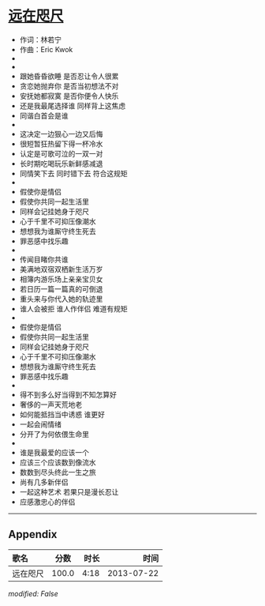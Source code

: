 # [远在咫尺](https://music.163.com/song?id=27483206)

* 作词：林若宁
* 作曲：Eric Kwok
*
*
* 跟她昏昏欲睡 是否忍让令人很累
* 贪恋她抛弃你 是否当初想法不对
* 安抚她都寂寞 是否你便令人快乐
* 还是我最尾选择谁 同样背上这焦虑
* 同谐白首会是谁
* 
* 这决定一边狠心一边又后悔
* 很短暂狂热留下得一杯冷水
* 认定是可歌可泣的一双一对
* 长时期吃喝玩乐新鲜感减退
* 同情笑下去 同时错下去 符合这规矩
* 
* 假使你是情侣
* 假使你共同一起生活里
* 同样会记挂她身于咫尺
* 心于千里不可抑压像潮水
* 想想我为谁厮守终生死去
* 罪恶感中找乐趣
* 
* 传闻目睹你共谁
* 美满地双宿双栖新生活万岁
* 相簿内游乐场上亲亲宝贝女
* 若日历一篇一篇真的可倒退
* 重头来与你代入她的轨迹里
* 谁人会被拒 谁人作伴侣 难道有规矩
* 
* 假使你是情侣
* 假使你共同一起生活里
* 同样会记挂她身于咫尺
* 心于千里不可抑压像潮水
* 想想我为谁厮守终生死去
* 罪恶感中找乐趣
* 
* 得不到多么好当得到不知怎算好
* 奢侈的一声天荒地老
* 如何能抵挡当中诱惑 谁更好
* 一起会闹情绪
* 分开了为何依偎生命里
* 
* 谁是我最爱的应该一个
* 应该三个应该数到像流水
* 数数到尽头终此一生之旅
* 尚有几多新伴侣
* 一起这种艺术 若果只是漫长忍让
* 应感激忠心的伴侣


---

## Appendix

|歌名|分数|时长|时间|
|:---|:---:|---:|---:|
|远在咫尺|100.0|4:18|2013-07-22

*modified: False*